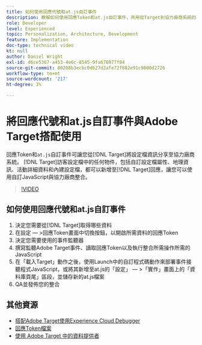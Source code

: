 ```yaml
---
title: 如何使用回應代號和at.js自訂事件
description: 瞭解如何使用回應Token和at.js自訂事件，共用從Target到協力廠商系統的設定檔資訊。
role: Developer
level: Experienced
topic: Personalization, Architecture, Development
feature: Implementation
doc-type: technical video
kt: null
author: Daniel Wright
exl-id: d6ce5367-a453-4e6c-8545-9fa676977f04
source-git-commit: 80208b3ecbc0d627d2afe72f882e91c9800d2726
workflow-type: tm+mt
source-wordcount: '217'
ht-degree: 3%

---
```


# 將回應代號和at.js自訂事件與Adobe Target搭配使用

回應Token和`at.js`自訂事件可讓您從[!DNL Target]將設定檔資訊分享至協力廠商系統。 [!DNL Target]訪客設定檔中的任何物件，包括自訂設定檔屬性、地理資訊、活動詳細資料和內建設定檔，都可以新增至[!DNL Target]回應，讓您可以使用自訂JavaScript與協力廠商整合。

>[!VIDEO](https://video.tv.adobe.com/v/23253/?quality=12)

## 如何使用回應代號和at.js自訂事件

1. 決定您需要從[!DNL Target]取得哪些資料
1. 在設定 — >回應Token畫面中切換按鈕，以開啟所需資料的回應Token
1. 決定您需要使用的事件監聽器
1. 撰寫監聽Adobe Target事件、讀取回應Token以及執行整合所需操作所需的JavaScript
1. 在「載入Target」動作之後，使用Launch中的自訂程式碼動作來部署事件接聽程式JavaScript，或將其新增至at.js的「設定」 — >「實作」畫面上的「資料庫頁尾」區段，並儲存新的at.js檔案
1. QA並發佈您的整合

## 其他資源

* [搭配Adobe Target使用Experience Cloud Debugger](../troubleshooting/troubleshoot-with-the-experience-cloud-debugger.md)
* [回應Token檔案](https://experienceleague.adobe.com/docs/target/using/administer/response-tokens.html?lang=en)
* [使用 Adobe Target 中的資料提供者](use-data-providers-to-integrate-third-party-data.md)
